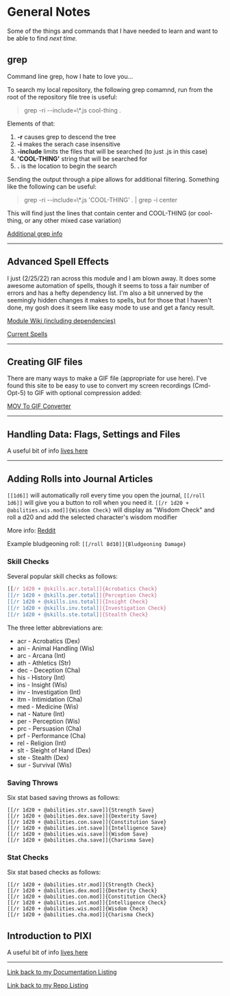 # General Notes

Some of the things and commands that I have needed to learn and want to be able to find *next time.*

## grep

Command line grep, how I hate to love you...

To search my local repository, the following grep comamnd, run from the root of the repository file tree is useful:

> grep -ri --include=\\*.js cool-thing .

Elements of that:

1. **-r** causes grep to descend the tree
2. **-i** makes the serach case insensitive
1. **-include** limits the files that will be searched (to just .js in this case)
1. **'COOL-THING'** string that will be searched for
1. **.** is the location to begin the search

Sending the output through a pipe allows for additional filtering.  Something like the following can be useful:

> grep -ri --include=\\*.js 'COOL-THING' . | grep -i center

This will find just the lines that contain center and COOL-THING (or cool-thing, or any other mixed case variation)

[Additional grep info](https://www.cyberciti.biz/faq/howto-use-grep-command-in-linux-unix)

---

## Advanced Spell Effects

I just (2/25/22) ran across this module and I am blown away.  It does some awesome automation of spells, though it seems to toss a fair number of errors and has a hefty dependency list. I'm also a bit unnerved by the seemingly hidden changes it makes to spells, but for those that I haven't done, my gosh does it seem like easy mode to use and get a fancy result.

[Module Wiki (including dependencies)](https://github.com/Vauryx/AdvancedSpellEffects/wiki)

[Current Spells](https://github.com/Vauryx/AdvancedSpellEffects/wiki/Currently-Available-Spells)

---

## Creating GIF files

There are many ways to make a GIF file (appropriate for use here). I've found this site to be easy to use to convert my screen recordings (Cmd-Opt-5) to GIF with optional compression added:

[MOV To GIF Converter](https://image.online-convert.com/convert/mov-to-gif)

---

## Handling Data: Flags, Settings and Files

A useful bit of info [lives here](https://foundryvtt.wiki/en/development/guides/handling-data)

---

## Adding Rolls into Journal Articles

`[[1d6]]` will automatically roll every time you open the journal, `[[/roll 1d6]]` will give you a button to roll when you need it. `[[/r 1d20 + @abilities.wis.mod]]{Wisdom Check}` will display as "Wisdom Check" and roll a d20 and add the selected character's wisdom modifier

More info: [Reddit](https://www.reddit.com/r/FoundryVTT/comments/rgpt78/can_i_create_a_roll_command_directly_in_a_journal/)

Example bludgeoning roll:  `[[/roll 8d10]]{Bludgeoning Damage} `

### Skill Checks

Several popular skill checks as follows:

~~~javascript
[[/r 1d20 + @skills.acr.total]]{Acrobatics Check} 
[[/r 1d20 + @skills.per.total]]{Perception Check} 
[[/r 1d20 + @skills.ins.total]]{Insight Check} 
[[/r 1d20 + @skills.inv.total]]{Investigation Check} 
[[/r 1d20 + @skills.ste.total]]{Stealth Check}
~~~

The three letter abbreviations are:

* acr - Acrobatics (Dex)
* ani - Animal Handling (Wis)
* arc - Arcana (Int)
* ath - Athletics (Str)
* dec - Deception (Cha)
* his - History (Int)
* ins - Insight (Wis)
* inv - Investigation (Int)
* itm - Intimidation (Cha)
* med - Medicine (Wis)
* nat - Nature (Int)
* per - Perception (Wis)
* prc - Persuasion (Cha)
* prf - Performance (Cha)
* rel - Religion (Int)
* slt - Sleight of Hand (Dex)
* ste - Stealth (Dex)
* sur - Survival (Wis)

### Saving Throws

Six stat based saving throws as follows:

~~~
[[/r 1d20 + @abilities.str.save]]{Strength Save}
[[/r 1d20 + @abilities.dex.save]]{Dexterity Save}
[[/r 1d20 + @abilities.con.save]]{Constitution Save}
[[/r 1d20 + @abilities.int.save]]{Intelligence Save}
[[/r 1d20 + @abilities.wis.save]]{Wisdom Save}
[[/r 1d20 + @abilities.cha.save]]{Charisma Save}
~~~

### Stat Checks

Six stat based checks as follows:

~~~
[[/r 1d20 + @abilities.str.mod]]{Strength Check}
[[/r 1d20 + @abilities.dex.mod]]{Dexterity Check}
[[/r 1d20 + @abilities.con.mod]]{Constitution Check}
[[/r 1d20 + @abilities.int.mod]]{Intelligence Check}
[[/r 1d20 + @abilities.wis.mod]]{Wisdom Check}
[[/r 1d20 + @abilities.cha.mod]]{Charisma Check}
~~~

## Introduction to PIXI

A useful bit of info [lives here](https://foundryvtt.wiki/en/development/guides/pixi)

---


[Link back to my Documentation Listing](README.md) 

[Link back to my Repo Listing](https://github.com/Jeznar/Jeznar/blob/main/README.md) 